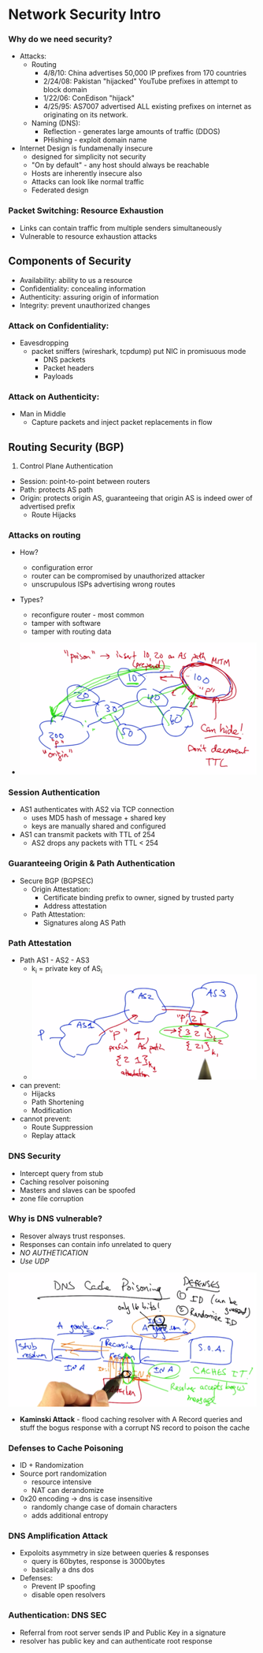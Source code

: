 # Network Security Intro

### Why do we need security?
* Attacks:
  * Routing
    * 4/8/10: China advertises 50,000 IP prefixes from 170 countries
    * 2/24/08: Pakistan "hijacked" YouTube prefixes in attempt to block domain
    * 1/22/06: ConEdison "hijack"
    * 4/25/95: AS7007 advertised ALL existing prefixes on internet as originating on its network.
  * Naming (DNS):
    * Reflection - generates large amounts of traffic (DDOS)
    * PHishing - exploit domain name
* Internet Design is fundamenally insecure
  * designed for simplicity not security
  * "On by default" - any host should always be reachable
  * Hosts are inherently insecure also
  * Attacks can look like normal traffic
  * Federated design

### Packet Switching: Resource Exhaustion
* Links can contain traffic from multiple senders simultaneously
* Vulnerable to resource exhaustion attacks

## Components of Security
* Availability: ability to us a resource
* Confidentiality: concealing information
* Authenticity: assuring origin of information
* Integrity: prevent unauthorized changes

### Attack on Confidentiality:
* Eavesdropping
  * packet sniffers (wireshark, tcpdump) put NIC in promisuous mode
    * DNS packets 
    * Packet headers
    * Payloads

### Attack on Authenticity:
* Man in Middle
  * Capture packets and inject packet replacements in flow

## Routing Security (BGP)
1. Control Plane Authentication
  * Session: point-to-point between routers
  * Path: protects AS path
  * Origin: protects origin AS, guaranteeing that origin AS is indeed ower of advertised prefix
    * Route Hijacks

### Attacks on routing
* How?
  * configuration error
  * router can be compromised by unauthorized attacker
  * unscrupulous ISPs advertising wrong routes
* Types?
  * reconfigure router - most common
  * tamper with software
  * tamper with routing data

* ![Route Poisoning](images/routepoisoning.png)

### Session Authentication
* AS1 authenticates with AS2 via TCP connection
  * uses MD5 hash of message + shared key
  * keys are manually shared and configured
* AS1 can transmit packets with TTL of 254
  * AS2 drops any packets with TTL < 254

### Guaranteeing Origin & Path Authentication
* Secure BGP (BGPSEC)
  * Origin Attestation:
    * Certificate binding prefix to owner, signed by trusted party
    * Address attestation
  * Path Attestation:
    * Signatures along AS Path

### Path Attestation
* Path AS1 - AS2 - AS3
  * k<sub>i</sub> = private key of AS<sub>i</sub>
  * ![path attestation](images/pathattest.png)
* can prevent:
  * Hijacks
  * Path Shortening
  * Modification
* cannot prevent:
  * Route Suppression
  * Replay attack

### DNS Security
* Intercept query from stub
* Caching resolver poisoning
* Masters and slaves can be spoofed
* zone file corruption

### Why is DNS vulnerable?
* Resover always trust responses.
* Responses can contain info unrelated to query
* *NO AUTHETICATION*
* *Use UDP*

![DNS Cache Poisoning](images/cachepoison.png)

* **Kaminski Attack** - flood caching resolver with A Record queries and stuff the bogus response with a corrupt NS record to poison the cache

### Defenses to Cache Poisoning
* ID + Randomization
* Source port randomization
  * resource intensive
  * NAT can derandomize
* 0x20 encoding -> dns is case insensitive
  * randomly change case of domain characters
  * adds additional entropy

### DNS Amplification Attack
* Expoloits asymmetry in size between queries & responses
  * query is 60bytes, response is 3000bytes
  * basically a dns dos
* Defenses:
  * Prevent IP spoofing
  * disable open resolvers

### Authentication: DNS SEC
* Referral from root server sends IP and Public Key in a signature
* resolver has public key and can authenticate root response
